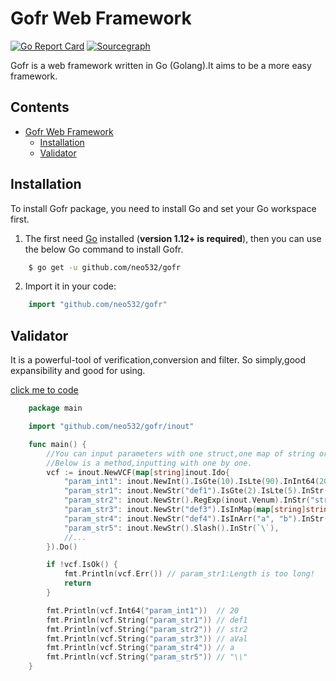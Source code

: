 # Gofr Web Framework


[![Go Report Card](https://goreportcard.com/badge/github.com/neo532/gofr)](https://goreportcard.com/badge/github.com/neo532/gofr)
[![Sourcegraph](https://sourcegraph.com/github.com/neo532/gofr/-/badge.svg)](https://sourcegraph.com/github.com/neo532/gofr?badge)

Gofr is a web framework written in Go (Golang).It aims to be a more easy framework.


## Contents

- [Gofr Web Framework](#gofr-web-framework)
  - [Installation](#installation)
  - [Validator](#validator)


## Installation

To install Gofr package, you need to install Go and set your Go workspace first.

1. The first need [Go](https://golang.org/) installed (**version 1.12+ is required**), then you can use the below Go command to install Gofr.

```sh
    $ go get -u github.com/neo532/gofr
```

2. Import it in your code:

```go
    import "github.com/neo532/gofr"
```

## Validator

It is a powerful-tool of verification,conversion and filter. So simply,good expansibility and good for using.

[click me to code](https://github.com/neo532/gofr/blob/master/inout/vcf.go)

```go
    package main

    import "github.com/neo532/gofr/inout"

    func main() {
        //You can input parameters with one struct,one map of string or one by one.
        //Below is a method,inputting with one by one.
        vcf := inout.NewVCF(map[string]inout.Ido{
            "param_int1": inout.NewInt().IsGte(10).IsLte(90).InInt64(20),
            "param_str1": inout.NewStr("def1").IsGte(2).IsLte(5).InStr("string1"),
            "param_str2": inout.NewStr().RegExp(inout.Venum).InStr("str2"),
            "param_str3": inout.NewStr("def3").IsInMap(map[string]string{"a": "aVal"}).InStr("a"),
            "param_str4": inout.NewStr("def4").IsInArr("a", "b").InStr("a"),
            "param_str5": inout.NewStr().Slash().InStr(`\`),
            //...
        }).Do()

        if !vcf.IsOk() {
            fmt.Println(vcf.Err()) // param_str1:Length is too long!
            return
        }

        fmt.Println(vcf.Int64("param_int1"))  // 20
        fmt.Println(vcf.String("param_str1")) // def1
        fmt.Println(vcf.String("param_str2")) // str2
        fmt.Println(vcf.String("param_str3")) // aVal
        fmt.Println(vcf.String("param_str4")) // a
        fmt.Println(vcf.String("param_str5")) // "\\"
    }
```
